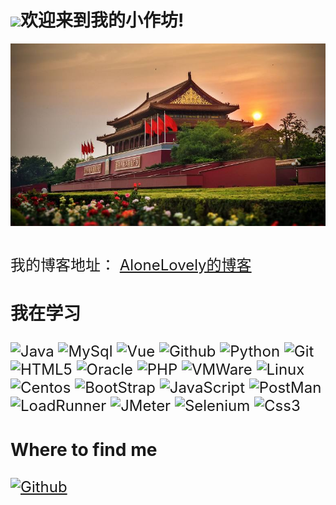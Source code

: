 <h1><img src="https://emojis.slackmojis.com/emojis/images/1531849430/4246/blob-sunglasses.gif?1531849430" width="30"/>欢迎来到我的小作坊!</h1>

<div style="display:flex;align-items:center;justify-content:center;"><img src="README.assets/licensed-image.jpg"></div>

<p>
    <font font size="5">
      <br>我的博客地址： 
      <a href="https://alonelovely.github.io" target="_blank">AloneLovely的博客</a>
</p>

<h3>我在学习</h3>
<p>
  <img alt="Java" src="https://img.shields.io/badge/-Java-F9A03C?style=flat-square&logo=OpenJDK&logoColor=white" />
   <img alt="MySql" src="https://img.shields.io/badge/-MySql-EC4A3F?style=flat-square&logo=MySql&logoColor=white" />
  <img alt="Vue" src="https://img.shields.io/badge/-Vue-46a2f1?style=flat-square&logo=Vue.js&logoColor=white" />
  <img alt="Github" src="https://img.shields.io/badge/-github-5849BE?style=flat-square&logo=github&logoColor=white" />
  <img alt="Python" src="https://img.shields.io/badge/-python-B7178C?style=flat-square&logo=python&logoColor=white" />
  <img alt="Git" src="https://img.shields.io/badge/-Git-F05032?style=flat-square&logo=git&logoColor=white" />
  <img alt="HTML5" src="https://img.shields.io/badge/-HTML5-E34F26?style=flat-square&logo=html5&logoColor=white" />
  <img alt="Oracle" src="https://img.shields.io/badge/-Oracle-EC4A3F?style=flat-square&logo=oracle&logoColor=white" />
  <img alt="PHP" src="https://img.shields.io/badge/-PHP-461f76?style=flat-square&logo=PHP&logoColor=white" />
  <img alt="VMWare" src="https://img.shields.io/badge/-VMWare-d32bdd?style=flat-square&logo=PHP&logoColor=white" />
  <img alt="Linux" src="https://img.shields.io/badge/-Linux-2b40dd?style=flat-square&logo=linux&logoColor=white" />
  <img alt="Centos" src="https://img.shields.io/badge/-Centos-501554?style=flat-square&logo=centos&logoColor=white" />
  <img alt="BootStrap" src="https://img.shields.io/badge/-BootStrap-b058b5?style=flat-square&logo=bootstrap&logoColor=white" />
  <img alt="JavaScript" src="https://img.shields.io/badge/-JavaScript-150808?style=flat-square&logo=JavaScript&logoColor=white" />
  <img alt="PostMan" src="https://img.shields.io/badge/-PostMan-FFA500?style=flat-square&logo=Postman&logoColor=white" />
  <img alt="LoadRunner" src="https://img.shields.io/badge/-LoadRunner-87CEEB?style=flat-square&logo=OpenText&logoColor=white" />
  <img alt="JMeter" src="https://img.shields.io/badge/-JMeter-CD5C5C?style=flat-square&logo=Apache&logoColor=white" />
  <img alt="Selenium" src="https://img.shields.io/badge/-Selenium-00FF00?style=flat-square&logo=Selenium&logoColor=white" />
   <img alt="Css3" src="https://img.shields.io/badge/-Css3-0000FF?style=flat-square&logo=Css3&logoColor=white" />
</p>
<h3>Where to find me</h3>
<p>
  <a href="https://github.com/alonelovely/" target="_blank">
  <img alt="Github" src="https://img.shields.io/badge/GitHub-%2312100E.svg?&style=for-the-badge&logo=Github&logoColor=white" />
  </a> 
</p>
